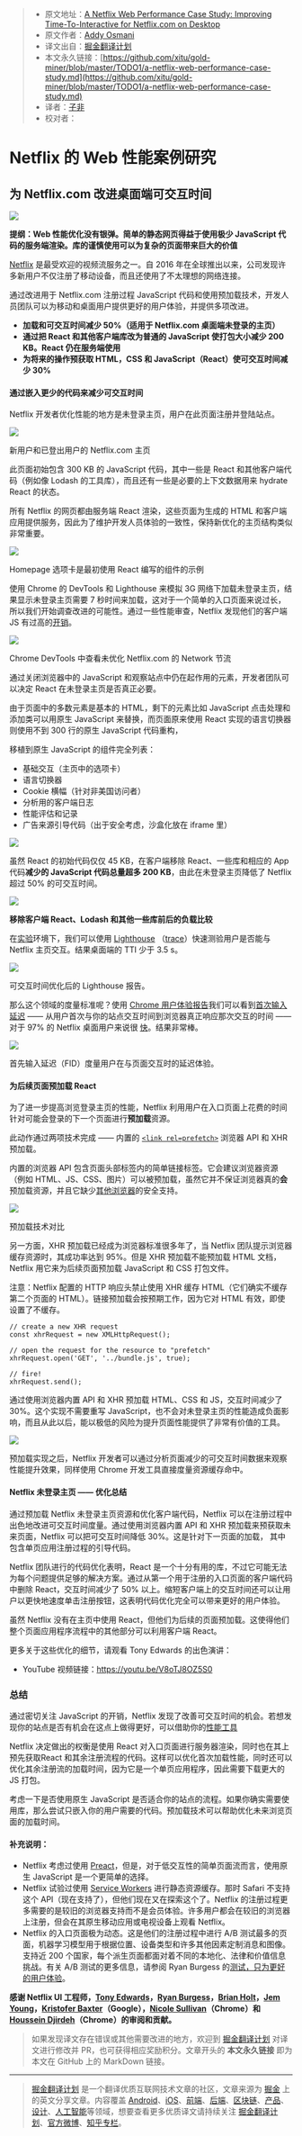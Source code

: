 > * 原文地址：[A Netflix Web Performance Case Study: Improving Time-To-Interactive for Netflix.com on Desktop](https://medium.com/dev-channel/a-netflix-web-performance-case-study-c0bcde26a9d9)
> * 原文作者：[Addy Osmani](https://medium.com/@addyosmani?source=post_header_lockup)
> * 译文出自：[掘金翻译计划](https://github.com/xitu/gold-miner)
> * 本文永久链接：[https://github.com/xitu/gold-miner/blob/master/TODO1/a-netflix-web-performance-case-study.md](https://github.com/xitu/gold-miner/blob/master/TODO1/a-netflix-web-performance-case-study.md)
> * 译者：[子非](https://github.com/CoolRice)
> * 校对者：

# Netflix 的 Web 性能案例研究

## 为 Netflix.com 改进桌面端可交互时间

![](https://cdn-images-1.medium.com/max/2000/1*Pxmm24WKcYUqFC1Fsh_n7g.png)

**提纲：Web 性能优化没有银弹。简单的静态网页得益于使用极少 JavaScript 代码的服务端渲染。库的谨慎使用可以为复杂的页面带来巨大的价值**

[Netflix](https://netflix.com) 是最受欢迎的视频流服务之一。自 2016 年在全球推出以来，公司发现许多新用户不仅注册了移动设备，而且还使用了不太理想的网络连接。

通过改进用于 Netflix.com 注册过程 JavaScript 代码和使用预加载技术，开发人员团队可以为移动和桌面用户提供更好的用户体验，并提供多项改进。

*   **加载和可交互时间减少 50%（适用于 Netflix.com 桌面端未登录的主页）**
*   **通过把 React 和其他客户端库改为普通的 JavaScript 使打包大小减少 200 KB。React 仍在服务端使用**
*   **为将来的操作预获取 HTML，CSS 和 JavaScript（React）使可交互时间减少 30%**

#### 通过嵌入更少的代码来减少可交互时间

Netflix 开发者优化性能的地方是未登录主页，用户在此页面注册并登陆站点。

![](https://cdn-images-1.medium.com/max/800/1*T_bJaPmnB7Muy1Vw67CBqg.png)

新用户和已登出用户的 Netflix.com 主页

此页面初始包含 300 KB 的 JavaScript 代码，其中一些是 React 和其他客户端代码（例如像 Lodash 的工具库），而且还有一些是必要的上下文数据用来 hydrate React 的状态。

所有 Netflix 的网页都由服务端 React 渲染，这些页面为生成的 HTML 和客户端应用提供服务，因此为了维护开发人员体验的一致性，保持新优化的主页结构类似非常重要。

![](https://cdn-images-1.medium.com/max/800/1*LaiM-eBWHnLloOpvbMggww.png)

Homepage 选项卡是最初使用 React 编写的组件的示例

使用 Chrome 的 DevTools 和 Lighthouse 来模拟 3G 网络下加载未登录主页，结果显示未登录主页需要 7 秒时间来加载，这对于一个简单的入口页面来说过长，所以我们开始调查改进的可能性。通过一些性能审查，Netflix 发现他们的客户端 JS 有过高的[开销](https://medium.com/@addyosmani/the-cost-of-javascript-in-2018-7d8950fbb5d4)。

![](https://cdn-images-1.medium.com/max/800/1*9lGTXyeixVs7P1cBL1p7NA.png)

Chrome DevTools 中查看未优化 Netflix.com 的 Network 节流

通过关闭浏览器中的 JavaScript 和观察站点中仍在起作用的元素，开发者团队可以决定 React 在未登录主页是否真正必要。

由于页面中的多数元素是基本的 HTML，剩下的元素比如 JavaScript 点击处理和添加类可以用原生 JavaScript 来替换，而页面原来使用 React 实现的语言切换器则使用不到 300 行的原生 JavaScript 代码重构，

移植到原生 JavaScript 的组件完全列表：

*   基础交互（主页中的选项卡）
*   语言切换器
*   Cookie 横幅（针对非美国访问者）
*   分析用的客户端日志
*   性能评估和记录
*   广告来源引导代码（出于安全考虑，沙盒化放在 iframe 里）

![](https://cdn-images-1.medium.com/max/800/1*wBgSYuZmjbGP34BJiRSETw.jpeg)

虽然 React 的初始代码仅仅 45 KB，在客户端移除 React、一些库和相应的 App 代码**减少的 JavaScript 代码总量超多 200 KB**，由此在未登录主页降低了 Netflix 超过 50% 的可交互时间。

![](https://cdn-images-1.medium.com/max/800/1*zd9QTVBtN2xmrZ94s4TYYA.jpeg)

**移除客户端 React、Lodash 和其他一些库前后的负载比较**

在[实验](https://developers.google.com/web/fundamentals/performance/speed-tools/#lab_data)环境下，我们可以使用 [Lighthouse](https://developers.google.com/web/tools/lighthouse/) （[trace](https://www.webpagetest.org/lighthouse.php?test=180822_M4_a5899bc8928b958d06902161c15b2c86&run=2)）快速测验用户是否能与 Netflix 主页交互。结果桌面端的 TTI 少于 3.5 s。


![](https://cdn-images-1.medium.com/max/800/1*xviETZh4IDKxT5x_k2u8cg.png)

可交互时间优化后的 Lighthouse 报告。

那么这个领域的度量标准呢？使用 [Chrome 用户体验报告](https://developers.google.com/web/tools/chrome-user-experience-report/)我们可以看到[首次输入延迟](https://developers.google.com/web/updates/2018/05/first-input-delay) —— 从用户首次与你的站点交互时间到浏览器真正响应那次交互的时间 —— 对于 97% 的 Netflix 桌面用户来说很 [快](https://bigquery.cloud.google.com/savedquery/920398604589:1692b8e0bdc94d4883437d8712cbb83a)。结果非常棒。

![](https://cdn-images-1.medium.com/max/800/1*Gxkl5liyc-tI7Wh7UTtDlQ.png)

首先输入延迟（FID）度量用户在与页面交互时的延迟体验。

#### 为后续页面预加载 React

为了进一步提高浏览登录主页的性能，Netflix 利用用户在入口页面上花费的时间针对可能会登录的下一个页面进行**预加载**资源。

此动作通过两项技术完成 —— 内置的 [`<link rel=prefetch>`](https://developer.mozilla.org/en-US/docs/Web/HTTP/Link_prefetching_FAQ) 浏览器 API 和 XHR 预加载。

内置的浏览器 API 包含页面头部标签内的简单链接标签。它会建议浏览器资源（例如 HTML、JS、CSS、图片）可以被预加载，虽然它并不保证浏览器真的**会**预加载资源，并且它缺少[其他浏览器](https://caniuse.com/#feat=link-rel-prefetch)的安全支持。

![](https://cdn-images-1.medium.com/max/800/1*TAv9_jZGqmX-aTJw5QDtRA.jpeg)

预加载技术对比

另一方面，XHR 预加载已经成为浏览器标准很多年了，当 Netflix 团队提示浏览器缓存资源时，其成功率达到 95%。但是 XHR 预加载不能预加载 HTML 文档，Netflix 用它来为后续页面预加载 JavaScript 和 CSS 打包文件。

注意：Netflix 配置的 HTTP 响应头禁止使用 XHR 缓存 HTML（它们确实不缓存第二个页面的 HTML）。链接预加载会按预期工作，因为它对 HTML 有效，即使设置了不缓存。

```
// create a new XHR request
const xhrRequest = new XMLHttpRequest();

// open the request for the resource to "prefetch"
xhrRequest.open('GET', '../bundle.js', true);

// fire!
xhrRequest.send();
```

通过使用浏览器内置 API 和 XHR 预加载 HTML、CSS 和 JS，交互时间减少了 30%。这个实现不需要重写 JavaScript，也不会对未登录主页的性能造成负面影响，而且从此以后，能以极低的风险为提升页面性能提供了非常有价值的工具。

![](https://cdn-images-1.medium.com/max/800/1*yusmoWBbhhfxDEv03OWPTQ.jpeg)

预加载实现之后，Netflix 开发者可以通过分析页面减少的可交互时间数据来观察性能提升效果，同样使用 Chrome 开发工具直接度量资源缓存命中。

#### Netflix 未登录主页 —— 优化总结

通过预加载 Netflix 未登录主页资源和优化客户端代码，Netflix 可以在注册过程中出色地改进可交互时间度量。通过使用浏览器内置 API 和 XHR 预加载来预获取未来页面，Netflix 可以把可交互时间降低 30%。这是针对下一页面的加载， 其中包含单页应用注册过程的引导代码。

Netflix 团队进行的代码优化表明，React 是一个十分有用的库，不过它可能无法为每个问题提供足够的解决方案。通过从第一个用于注册的入口页面的客户端代码中删除 React，交互时间减少了 50% 以上。缩短客户端上的交互时间还可以让用户以更快地速度单击注册按钮，这表明代码优化完全可以带来更好的用户体验。

虽然 Netflix 没有在主页中使用 React，但他们为后续的页面预加载。这使得他们整个页面应用程序流程中的其他部分可以利用客户端 React。

更多关于这些优化的细节，请观看 Tony Edwards 的出色演讲：

* YouTube 视频链接：https://youtu.be/V8oTJ8OZ5S0

### 总结

通过密切关注 JavaScript 的开销，Netflix 发现了改善可交互时间的机会。若想发现你的站点是否有机会在这点上做得更好，可以借助你的[性能工具](https://developers.google.com/web/fundamentals/performance/speed-tools/)

Netflix 决定做出的权衡是使用 React 对入口页面进行服务器渲染，同时也在其上预先获取React 和其余注册流程的代码。这样可以优化首次加载性能，同时还可以优化其余注册流的加载时间，因为它是一个单页应用程序，因此需要下载更大的 JS 打包。

考虑一下是否使用原生 JavaScript 是否适合你的站点的流程。如果你确实需要使用库，那么尝试只嵌入你的用户需要的代码。预加载技术可以帮助优化未来浏览页面的加载时间。

#### 补充说明：

*   Netflix 考虑过使用 [Preact](https://preactjs.com/)，但是，对于低交互性的简单页面流而言，使用原生 JavaScript 是一个更简单的选择。
*   Netflix 试验过使用 [Service Workers](https://developers.google.com/web/fundamentals/primers/service-workers/) 进行静态资源缓存。那时 Safari 不支持这个 API（现在支持了），但他们现在又在探索这个了。Netflix 的注册过程更多需要的是较旧的浏览器支持而不是会员体验。许多用户都会在较旧的浏览器上注册，但会在其原生移动应用或电视设备上观看 Netflix。
*   Netflix 的入口页面极为动态。这是他们的注册过程中进行 A/B 测试最多的页面，机器学习模型用于根据位置、设备类型和许多其他因素定制消息和图像。支持近 200 个国家，每个派生页面都面对着不同的本地化、法律和价值信息挑战。有关 A/B 测试的更多信息，请参阅 Ryan Burgess 的[测试，只为更好的用户体验](https://www.youtube.com/watch?v=TmhJN6rdm28)。

**感谢 Netflix UI 工程师，[Tony Edwards](https://twitter.com/tedwards947)，[Ryan Burgess](https://twitter.com/burgessdryan)，[Brian Holt](https://twitter.com/holtbt?lang=en)，[Jem Young](https://twitter.com/JemYoung?lang=en)，[Kristofer Baxter](https://twitter.com/kristoferbaxter)（Google），[Nicole Sullivan](https://twitter.com/stubbornella)（Chrome）和 [Houssein Djirdeh](https://twitter.com/hdjirdeh)（Chrome）的审阅和贡献。**

> 如果发现译文存在错误或其他需要改进的地方，欢迎到 [掘金翻译计划](https://github.com/xitu/gold-miner) 对译文进行修改并 PR，也可获得相应奖励积分。文章开头的 **本文永久链接** 即为本文在 GitHub 上的 MarkDown 链接。


---

> [掘金翻译计划](https://github.com/xitu/gold-miner) 是一个翻译优质互联网技术文章的社区，文章来源为 [掘金](https://juejin.im) 上的英文分享文章。内容覆盖 [Android](https://github.com/xitu/gold-miner#android)、[iOS](https://github.com/xitu/gold-miner#ios)、[前端](https://github.com/xitu/gold-miner#前端)、[后端](https://github.com/xitu/gold-miner#后端)、[区块链](https://github.com/xitu/gold-miner#区块链)、[产品](https://github.com/xitu/gold-miner#产品)、[设计](https://github.com/xitu/gold-miner#设计)、[人工智能](https://github.com/xitu/gold-miner#人工智能)等领域，想要查看更多优质译文请持续关注 [掘金翻译计划](https://github.com/xitu/gold-miner)、[官方微博](http://weibo.com/juejinfanyi)、[知乎专栏](https://zhuanlan.zhihu.com/juejinfanyi)。
